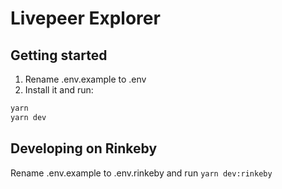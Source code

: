 # Livepeer Explorer

## Getting started

1. Rename .env.example to .env
2. Install it and run:

```bash
yarn
yarn dev
```

## Developing on Rinkeby
Rename .env.example to .env.rinkeby and run `yarn dev:rinkeby`